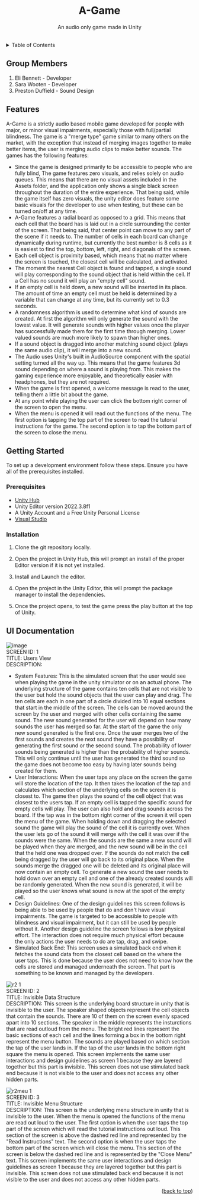 <a name="readme-top"></a>

<!-- PROJECT LOGO -->
<br />
<div align="center">
  <!-- <a href="https://github.com/othneildrew/Best-README-Template">
    <img src="images/logo.png" alt="Logo" width="80" height="80">
  </a> -->

  <h1 align="center">A-Game</h1>
  <p align="center">
    An audio only game made in Unity
    <br />
    <br />
    <!-- <br />
    <a href="https://github.com/othneildrew/Best-README-Template">View Demo</a>
    ·
    <a href="https://github.com/othneildrew/Best-README-Template/issues/new?labels=bug&template=bug-report---.md">Report Bug</a>
    ·
    <a href="https://github.com/othneildrew/Best-README-Template/issues/new?labels=enhancement&template=feature-request---.md">Request Feature</a>
  </p> -->
</div>
<!-- TABLE OF CONTENTS -->
<details>
  <summary>Table of Contents</summary>
  <ol>
    <li><a href="#group-members">Group Members</a></li>
    <li><a href="#features">Features</a></li>
      <li>
      <a href="#getting-started">Getting Started</a>
      <ul>
        <li><a href="#prerequisites">Prerequisites</a></li>
        <li><a href="#installation">Installation</a></li>
      </ul>
    </li>
    <li><a href="#ui-documentation">UI Documentation</a></li>
</details>

## Group Members

1. Eli Bennett - Developer
2. Sara Wooten - Developer
3. Preston Duffield - Sound Design

## Features

A-Game is a strictly audio based mobile game developed for people with major, or minor visual impairments, especially those with full/partial blindness. The game is a "merge type" game similar to many others on the market, with the exception that instead of merging images together to make better items, the user is merging audio clips to make better sounds. The games has the following features:

- Since the game is designed primarily to be accessible to people who are fully blind, The game features zero visuals, and relies solely on audio queues. This means that there are no visual assets included in the Assets folder, and the application only shows a single black screen throughout the duration of the entire experience. That being said, while the game itself has zero visuals, the unity editor does feature some basic visuals for the developer to use when testing, but these can be turned on/off at any time.
- A-Game features a radial board as opposed to a grid. This means that each cell that the board has is laid out in a circle surrounding the center of the screen. That being said, that center point can move to any part of the scene if it needs to. The number of cells in each board can change dynamically during runtime, but currently the best number is 8 cells as it is easiest to find the top, bottom, left, right, and diagonals of the screen.
- Each cell object is proximity based, which means that no matter where the screen is touched, the closest cell will be calculated, and activated.
- The moment the nearest Cell object is found and tapped, a single sound will play corresponding to the sound object that is held within the cell. If a Cell has no sound it will play an "empty cell" sound.
- If an empty cell is held down, a new sound will be inserted in its place. The amount of time an empty cell must be held is determined by a variable that can change at any time, but its currently set to 0.3 seconds.
- A randomness algorithm is used to determine what kind of sounds are created. At first the algorithm will only generate the sound with the lowest value. It will generate sounds with higher values once the player has successfully made them for the first time through merging. Lower valued sounds are much more likely to spawn than higher ones.
- If a sound object is dragged into another matching sound object (plays the same audio clip), it will merge into a new sound.
- The Audio uses Unity's built in AudioSource component with the spatial setting turned all the way up. This means that the game features 3d sound depending on where a sound is playing from. This makes the gaming experience more enjoyable, and theoretically easier with headphones, but they are not required.
- When the game is first opened, a welcome message is read to the user, telling them a little bit about the game.
- At any point while playing the user can click the bottom right corner of the screen to open the menu.
- When the menu is opened it will read out the functions of the menu. The first option is tapping the top part of the screen to read the tutorial instructions for the game. The second option is to tap the bottom part of the screen to close the menu.

## Getting Started

To set up a development environment follow these steps. Ensure you have all of the prerequisites installed.

### Prerequisites

- [Unity Hub](https://unity.com/download)
- Unity Editor version 2022.3.8f1
- A Unity Account and a Free Unity Personal License
- [Visual Studio](https://visualstudio.microsoft.com/downloads/)

### Installation

1. Clone the git repository locally.

2. Open the project in Unity Hub, this will prompt an install of the proper Editor version if it is not yet installed.

3. Install and Launch the editor.

4. Open the project in the Unity Editor, this will prompt the package manager to install the dependencies.

5. Once the project opens, to test the game press the play button at the top of Unity.

## UI Documentation

![image](https://github.com/Teaching-Accessibility/course-project-A-Game/assets/108377756/3b49af15-79bf-41d0-bfbe-52b178cdf447) <br />
SCREEN ID: 1 <br />
TITLE: Users View <br />
DESCRIPTION:

- System Features: This is the simulated screen that the user would see when playing the game in the unity simulator or on an actual phone. The underlying structure of the game contains ten cells that are not visible to the user but hold the sound objects that the user can play and drag. The ten cells are each in one part of a circle divided into 10 equal sections that start in the middle of the screen. The cells can be moved around the screen by the user and merged with other cells containing the same sound. The new sound generated for the user will depend on how many sounds the user has merged so far. At the start of the game the only new sound generated is the first one. Once the user merges two of the first sounds and creates the next sound they have a possibility of generating the first sound or the second sound. The probability of lower sounds being generated is higher than the probability of higher sounds. This will only continue until the user has generated the third sound so the game does not become too easy by having later sounds being created for them.
- User Interactions: When the user taps any place on the screen the game will store the location of the tap. It then takes the location of the tap and calculates which section of the underlying cells on the screen it is closest to. The game then plays the sound of the cell object that was closest to the users tap. If an empty cell is tapped the specific sound for empty cells will play. The user can also hold and drag sounds across the board. If the tap was in the bottom right corner of the screen it will open the menu of the game. When holding down and dragging the selected sound the game will play the sound of the cell it is currently over. When the user lets go of the sound it will merge with the cell it was over if the sounds were the same. When the sounds are the same a new sound will be played when they are merged, and the new sound will be in the cell that the held one was dropped over. If the sounds do not match the cell being dragged by the user will go back to its original place. When the sounds merge the dragged one will be deleted and its original place will now contain an empty cell. To generate a new sound the user needs to hold down over an empty cell and one of the already created sounds will be randomly generated. When the new sound is generated, it will be played so the user knows what sound is now at the spot of the empty cell.
- Design Guidelines: One of the design guidelines this screen follows is being able to be used by people that do and don't have visual impairments. The game is targeted to be accessible to people with blindness and visual impairment, but it can still be used by people without it. Another design guideline the screen follows is low physical effort. The interaction does not require much physical effort because the only actions the user needs to do are tap, drag, and swipe.
- Simulated Back End: This screen uses a simulated back end when it fetches the sound data from the closest cell based on the where the user taps. This is done because the user does not need to know how the cells are stored and managed underneath the screen. That part is something to be known and managed by the developers. <br />

![r2 1](https://github.com/Teaching-Accessibility/course-project-A-Game/assets/108377756/398a2d8f-c420-40e1-917f-71ee53c847cb) <br />
SCREEN ID: 2 <br />
TITLE: Invisible Data Structure <br />
DESCRIPTION: This screen is the underlying board structure in unity that is invisible to the user. The speaker shaped objects represent the cell objects that contain the sounds. There are 10 of them on the screen evenly spaced apart into 10 sections. The speaker in the middle represents the insturctions that are read outloud from the menu. The bright red lines represent the basic sections of each cell and the lines forming a box in the bottom right represent the menu button. The sounds are played based on which section the tap of the user lands in. If the tap of the user lands in the bottom right square the menu is opened. This screen implements the same user interactions and design guidelines as screen 1 because they are layered together but this part is invisible. This screen does not use stimulated back end because it is not visible to the user and does not access any other hidden parts. <br />

![r2meu 1](https://github.com/Teaching-Accessibility/course-project-A-Game/assets/108377756/5d414def-7a33-42a8-8a63-49ecc058d912) <br />
SCREEN ID: 3 <br />
TITLE: Invisible Menu Structure <br />
DESCRIPTION: This screen is the underlying menu structure in unity that is invisible to the user. When the menu is opened the functions of the menu are read out loud to the user. The first option is when the user taps the top part of the screen which will read the tutorial instructions out loud. This section of the screen is above the dashed red line and represented by the "Read Instructions" text. The second option is when the user taps the bottom part of the screen which will close the menu. This section of the screen is below the dashed red line and is represented by the "Close Menu" text. This screen implements the same user interactions and design guidelines as screen 1 because they are layered together but this part is invisible. This screen does not use stimulated back end because it is not visible to the user and does not access any other hidden parts. <br />

<p align="right">(<a href="#readme-top">back to top</a>)</p>
